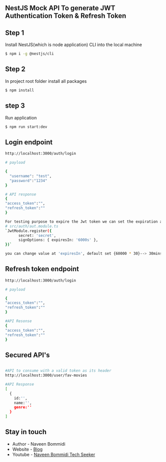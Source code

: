 ## NestJS Mock API To generate JWT Authentication Token & Refresh Token

## Step 1
Install NestJS(which is node application) CLI into the local machine

```bash
$ npm i -g @nestjs/cli

```

## Step 2
In project root folder install all packages

```bash
$ npm install
```

## step 3
Run application

```bash
$ npm run start:dev
```

## Login endpoint
```bash
http://localhost:3000/auth/login

# payload

{
  "username": "test",
  "password":"1234"
}

# API response
{
"access_token":"",
"refresh_token":""
}

For testing purpose to expire the Jwt token we can set the expiration at
# src/auth/aut.module.ts
`JwtModule.register({
      secret: 'secret',
      signOptions: { expiresIn: '6000s' },
})`

you can change value at 'expiresIn', default set {60000 * 30}--> 30mins

```

## Refresh token endpoint
```bash
http://localhost:3000/auth/login

# payload

{
"access_token":"",
"refresh_token":""
}

#API Resonse
{
"access_token":"",
"refresh_token":""
}

```

## Secured API's
```bash

#API to consume with a valid token as its header
http://localhost:3000/user/fav-movies

#API Response
[
  {
    id:'',
    name:'',
    genre:''
  }
]

```


## Stay in touch

- Author - Naveen Bommidi
- Website - [Blog](https://learmoreseekmore.com/)
- Youtube  - [Naveen Bommidi Tech Seeker](https://www.youtube.com/c/NaveenTechSeeker)


